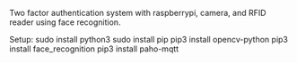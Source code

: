 Two factor authentication system with raspberrypi, camera, and RFID reader using face recognition.

Setup:
sudo install python3
sudo install pip
pip3 install opencv-python
pip3 install face_recognition
pip3 install paho-mqtt



